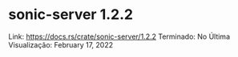 # sonic-server 1.2.2

Link: https://docs.rs/crate/sonic-server/1.2.2
Terminado: No
Última Visualização: February 17, 2022